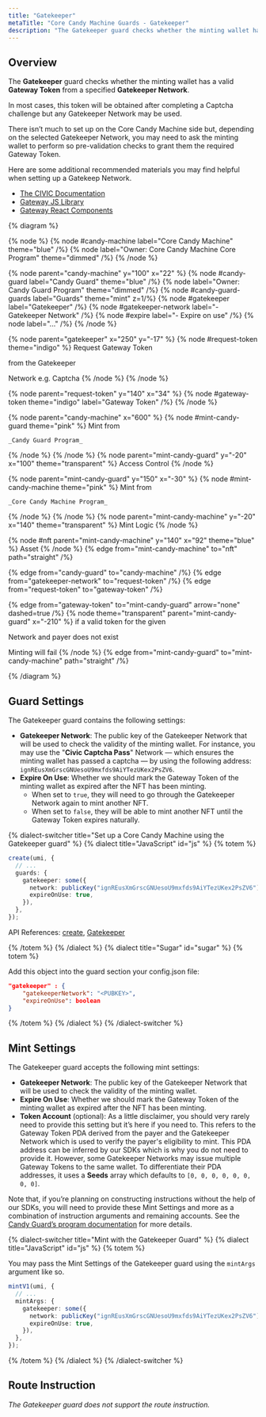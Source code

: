 ```yaml
---
title: "Gatekeeper"
metaTitle: "Core Candy Machine Guards - Gatekeeper"
description: "The Gatekeeper guard checks whether the minting wallet has a valid Gateway Token from a specified Gatekeeper Network."
---
```


## Overview

The **Gatekeeper** guard checks whether the minting wallet has a valid **Gateway Token** from a specified **Gatekeeper Network**.

In most cases, this token will be obtained after completing a Captcha challenge but any Gatekeeper Network may be used.

There isn’t much to set up on the Core Candy Machine side but, depending on the selected Gatekeeper Network, you may need to ask the minting wallet to perform so pre-validation checks to grant them the required Gateway Token.

Here are some additional recommended materials you may find helpful when setting up a Gatekeep Network.

- [The CIVIC Documentation](https://docs.civic.com/civic-pass/overview)
- [Gateway JS Library](https://www.npmjs.com/package/@identity.com/solana-gateway-ts)
- [Gateway React Components](https://www.npmjs.com/package/@civic/solana-gateway-react)

{% diagram  %}

{% node %}
{% node #candy-machine label="Core Candy Machine" theme="blue" /%}
{% node label="Owner: Core Candy Machine Core Program" theme="dimmed" /%}
{% /node %}

{% node parent="candy-machine" y="100" x="22" %}
{% node #candy-guard label="Candy Guard" theme="blue" /%}
{% node label="Owner: Candy Guard Program" theme="dimmed" /%}
{% node #candy-guard-guards label="Guards" theme="mint" z=1/%}
{% node #gatekeeper label="Gatekeeper" /%}
{% node #gatekeeper-network label="- Gatekeeper Network" /%}
{% node #expire label="- Expire on use" /%}
{% node label="..." /%}
{% /node %}

{% node parent="gatekeeper" x="250" y="-17" %}
{% node #request-token theme="indigo" %}
Request Gateway Token

from the Gatekeeper

Network e.g. Captcha
{% /node %}
{% /node %}

{% node parent="request-token" y="140" x="34" %}
{% node #gateway-token theme="indigo" label="Gateway Token" /%}
{% /node %}

{% node parent="candy-machine" x="600" %}
  {% node #mint-candy-guard theme="pink" %}
    Mint from

    _Candy Guard Program_
  {% /node %}
{% /node %}
{% node parent="mint-candy-guard" y="-20" x="100" theme="transparent" %}
  Access Control
{% /node %}

{% node parent="mint-candy-guard" y="150" x="-30" %}
  {% node #mint-candy-machine theme="pink" %}
    Mint from 
    
    _Core Candy Machine Program_
  {% /node %}
{% /node %}
{% node parent="mint-candy-machine" y="-20" x="140" theme="transparent" %}
  Mint Logic
{% /node %}

{% node #nft parent="mint-candy-machine" y="140" x="92" theme="blue" %}
  Asset
{% /node %}
{% edge from="mint-candy-machine" to="nft" path="straight" /%}

{% edge from="candy-guard" to="candy-machine" /%}
{% edge from="gatekeeper-network" to="request-token" /%}
{% edge from="request-token" to="gateway-token" /%}

{% edge from="gateway-token" to="mint-candy-guard" arrow="none" dashed=true /%}
{% node theme="transparent" parent="mint-candy-guard" x="-210" %}
if a valid token for the given

Network and payer does not exist 

Minting will fail
{% /node %}
{% edge from="mint-candy-guard" to="mint-candy-machine" path="straight" /%}


{% /diagram %}
## Guard Settings

The Gatekeeper guard contains the following settings:

- **Gatekeeper Network**: The public key of the Gatekeeper Network that will be used to check the validity of the minting wallet. For instance, you may use the "**Civic Captcha Pass**" Network — which ensures the minting wallet has passed a captcha — by using the following address: `ignREusXmGrscGNUesoU9mxfds9AiYTezUKex2PsZV6`.
- **Expire On Use**: Whether we should mark the Gateway Token of the minting wallet as expired after the NFT has been minting.
  - When set to `true`, they will need to go through the Gatekeeper Network again to mint another NFT.
  - When set to `false`, they will be able to mint another NFT until the Gateway Token expires naturally.

{% dialect-switcher title="Set up a Core Candy Machine using the Gatekeeper guard" %}
{% dialect title="JavaScript" id="js" %}
{% totem %}

```ts
create(umi, {
  // ...
  guards: {
    gatekeeper: some({
      network: publicKey("ignREusXmGrscGNUesoU9mxfds9AiYTezUKex2PsZV6"),
      expireOnUse: true,
    }),
  },
});
```

API References: [create](https://mpl-core-candy-machine.typedoc.metaplex.com/functions/create.html), [Gatekeeper](https://mpl-core-candy-machine.typedoc.metaplex.com/types/Gatekeeper.html)

{% /totem %}
{% /dialect %}
{% dialect title="Sugar" id="sugar" %}
{% totem %}

Add this object into the guard section your config.json file:

```json
"gatekeeper" : {
    "gatekeeperNetwork": "<PUBKEY>",
    "expireOnUse": boolean
}
```

{% /totem %}
{% /dialect %}
{% /dialect-switcher %}

## Mint Settings

The Gatekeeper guard accepts the following mint settings:

- **Gatekeeper Network**: The public key of the Gatekeeper Network that will be used to check the validity of the minting wallet.
- **Expire On Use**: Whether we should mark the Gateway Token of the minting wallet as expired after the NFT has been minting.
- **Token Account** (optional): As a little disclaimer, you should very rarely need to provide this setting but it’s here if you need to. This refers to the Gateway Token PDA derived from the payer and the Gatekeeper Network which is used to verify the payer's eligibility to mint. This PDA address can be inferred by our SDKs which is why you do not need to provide it. However, some Gatekeeper Networks may issue multiple Gateway Tokens to the same wallet. To differentiate their PDA addresses, it uses a **Seeds** array which defaults to `[0, 0, 0, 0, 0, 0, 0, 0]`.

Note that, if you’re planning on constructing instructions without the help of our SDKs, you will need to provide these Mint Settings and more as a combination of instruction arguments and remaining accounts. See the [Candy Guard’s program documentation](https://github.com/metaplex-foundation/mpl-core-candy-machine/tree/main/programs/candy-guard#gatekeeper) for more details.

{% dialect-switcher title="Mint with the Gatekeeper Guard" %}
{% dialect title="JavaScript" id="js" %}
{% totem %}

You may pass the Mint Settings of the Gatekeeper guard using the `mintArgs` argument like so.

```ts
mintV1(umi, {
  // ...
  mintArgs: {
    gatekeeper: some({
      network: publicKey("ignREusXmGrscGNUesoU9mxfds9AiYTezUKex2PsZV6"),
      expireOnUse: true,
    }),
  },
});
```
{% /totem %}
{% /dialect %}
{% /dialect-switcher %}

## Route Instruction

_The Gatekeeper guard does not support the route instruction._
